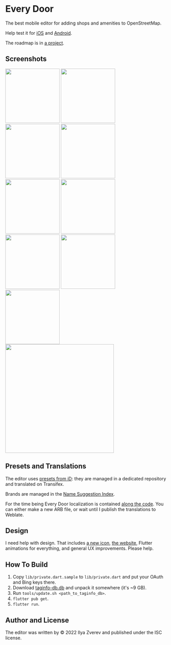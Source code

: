 # Every Door

The best mobile editor for adding shops and amenities to OpenStreetMap.

Help test it for [iOS](https://testflight.apple.com/join/5138nQCq) and
[Android](https://play.google.com/store/apps/details?id=info.zverev.ilya.every_door).

The roadmap is in [a project](https://github.com/users/Zverik/projects/1/views/2).

## Screenshots
<img src="https://wiki.openstreetmap.org/w/images/4/4c/Every_Door_0.3.0_Android_-_Main_Screen.png" width="170"/>
<img src="https://wiki.openstreetmap.org/w/images/f/f1/Every_Door_0.3.0_Android_-_Main_Screen_Aerial_View.png" width="170"/>
<img src="https://wiki.openstreetmap.org/w/images/a/af/Every_Door_0.3.0_Android_-_Add_Shop.png" width="170"/>
<img src="https://wiki.openstreetmap.org/w/images/4/42/Every_Door_0.3.0_Android_-_Edit_Screen.png" width="170"/>
<img src="https://wiki.openstreetmap.org/w/images/a/a3/Every_Door_0.3.0_Android_-_Main_Screen_Library.png" width="170"/>
<img src="https://wiki.openstreetmap.org/w/images/c/ce/Every_Door_0.3.0_Android_-_Edit_Tags_Screen.png" width="170"/>
<img src="https://wiki.openstreetmap.org/w/images/b/bc/Every_Door_0.3.0_Android_-_Mode_Addresses_Near_You.png" width="170"/>
<img src="https://wiki.openstreetmap.org/w/images/f/f7/Every_Door_0.3.0_Android_-_Mode_Features_Near_You.png" width="170"/>
<img src="https://wiki.openstreetmap.org/w/images/a/a5/Every_Door_0.3.0_Android_-_Configuration_Screen.png" width="170"/>
<a href="https://www.youtube.com/watch?v=oQao9KgC5f8"><img src="https://img.youtube.com/vi/oQao9KgC5f8/0.jpg" width="340"/></a>

## Presets and Translations

The editor uses [presets from iD](https://github.com/openstreetmap/id-tagging-schema):
they are managed in a dedicated repository and translated on Transifex.

Brands are managed in the [Name Suggestion Index](https://github.com/osmlab/name-suggestion-index).

For the time being Every Door localization is contained
[along the code](https://github.com/Zverik/every_door/tree/main/lib/l10n). You can either
make a new ARB file, or wait until I publish the translations to Weblate.

## Design

I need help with design. That includes [a new icon](https://github.com/Zverik/every_door/tree/main/icon),
[the website](https://github.com/Zverik/everydoor-website), Flutter animations for everything,
and general UX improvements. Please help.

## How To Build

1. Copy `lib/private.dart.sample` to `lib/private.dart` and put your OAuth and Bing keys there.
2. Download [taginfo-db.db](https://taginfo.openstreetmap.org/download) and unpack it somewhere (it's ~9 GB).
3. Run `tools/update.sh <path_to_taginfo_db>`.
4. `flutter pub get`.
5. `flutter run`.

## Author and License

The editor was written by © 2022 Ilya Zverev and published under the ISC license.
